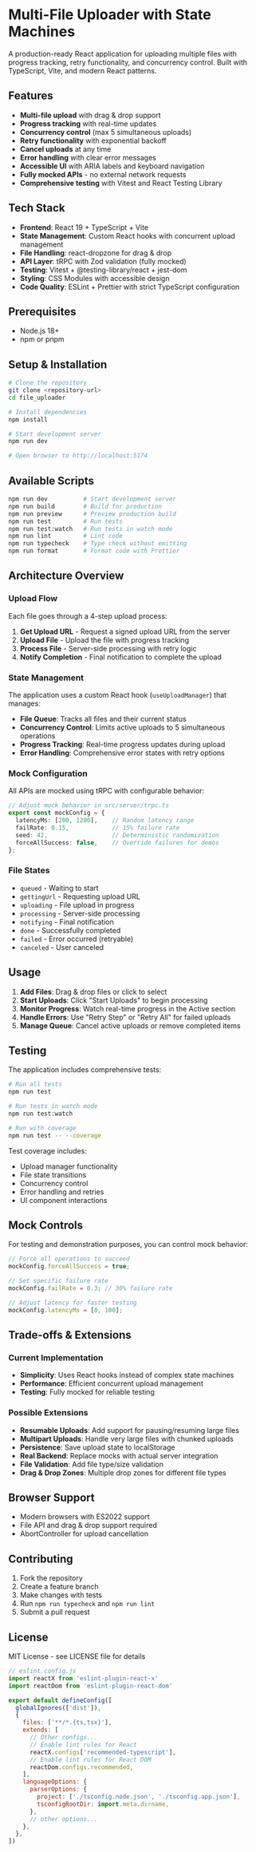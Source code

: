 # Multi-File Uploader with State Machines

A production-ready React application for uploading multiple files with progress tracking, retry functionality, and concurrency control. Built with TypeScript, Vite, and modern React patterns.

## Features

- **Multi-file upload** with drag & drop support
- **Progress tracking** with real-time updates
- **Concurrency control** (max 5 simultaneous uploads)
- **Retry functionality** with exponential backoff
- **Cancel uploads** at any time
- **Error handling** with clear error messages
- **Accessible UI** with ARIA labels and keyboard navigation
- **Fully mocked APIs** - no external network requests
- **Comprehensive testing** with Vitest and React Testing Library

## Tech Stack

- **Frontend**: React 19 + TypeScript + Vite
- **State Management**: Custom React hooks with concurrent upload management
- **File Handling**: react-dropzone for drag & drop
- **API Layer**: tRPC with Zod validation (fully mocked)
- **Testing**: Vitest + @testing-library/react + jest-dom
- **Styling**: CSS Modules with accessible design
- **Code Quality**: ESLint + Prettier with strict TypeScript configuration

## Prerequisites

- Node.js 18+
- npm or pnpm

## Setup & Installation

```bash
# Clone the repository
git clone <repository-url>
cd file_uploader

# Install dependencies
npm install

# Start development server
npm run dev

# Open browser to http://localhost:5174
```

## Available Scripts

```bash
npm run dev          # Start development server
npm run build        # Build for production
npm run preview      # Preview production build
npm run test         # Run tests
npm run test:watch   # Run tests in watch mode
npm run lint         # Lint code
npm run typecheck    # Type check without emitting
npm run format       # Format code with Prettier
```

## Architecture Overview

### Upload Flow

Each file goes through a 4-step upload process:

1. **Get Upload URL** - Request a signed upload URL from the server
2. **Upload File** - Upload the file with progress tracking
3. **Process File** - Server-side processing with retry logic
4. **Notify Completion** - Final notification to complete the upload

### State Management

The application uses a custom React hook (`useUploadManager`) that manages:

- **File Queue**: Tracks all files and their current status
- **Concurrency Control**: Limits active uploads to 5 simultaneous operations
- **Progress Tracking**: Real-time progress updates during upload
- **Error Handling**: Comprehensive error states with retry options

### Mock Configuration

All APIs are mocked using tRPC with configurable behavior:

```typescript
// Adjust mock behavior in src/server/trpc.ts
export const mockConfig = {
  latencyMs: [200, 1200],    // Random latency range
  failRate: 0.15,            // 15% failure rate
  seed: 42,                  // Deterministic randomization
  forceAllSuccess: false,    // Override failures for demos
};
```

### File States

- `queued` - Waiting to start
- `gettingUrl` - Requesting upload URL
- `uploading` - File upload in progress
- `processing` - Server-side processing
- `notifying` - Final notification
- `done` - Successfully completed
- `failed` - Error occurred (retryable)
- `canceled` - User canceled

## Usage

1. **Add Files**: Drag & drop files or click to select
2. **Start Uploads**: Click "Start Uploads" to begin processing
3. **Monitor Progress**: Watch real-time progress in the Active section
4. **Handle Errors**: Use "Retry Step" or "Retry All" for failed uploads
5. **Manage Queue**: Cancel active uploads or remove completed items

## Testing

The application includes comprehensive tests:

```bash
# Run all tests
npm run test

# Run tests in watch mode
npm run test:watch

# Run with coverage
npm run test -- --coverage
```

Test coverage includes:
- Upload manager functionality
- File state transitions
- Concurrency control
- Error handling and retries
- UI component interactions

## Mock Controls

For testing and demonstration purposes, you can control mock behavior:

```typescript
// Force all operations to succeed
mockConfig.forceAllSuccess = true;

// Set specific failure rate
mockConfig.failRate = 0.3; // 30% failure rate

// Adjust latency for faster testing
mockConfig.latencyMs = [0, 100];
```

## Trade-offs & Extensions

### Current Implementation
- **Simplicity**: Uses React hooks instead of complex state machines
- **Performance**: Efficient concurrent upload management
- **Testing**: Fully mocked for reliable testing

### Possible Extensions
- **Resumable Uploads**: Add support for pausing/resuming large files
- **Multipart Uploads**: Handle very large files with chunked uploads
- **Persistence**: Save upload state to localStorage
- **Real Backend**: Replace mocks with actual server integration
- **File Validation**: Add file type/size validation
- **Drag & Drop Zones**: Multiple drop zones for different file types

## Browser Support

- Modern browsers with ES2022 support
- File API and drag & drop support required
- AbortController for upload cancellation

## Contributing

1. Fork the repository
2. Create a feature branch
3. Make changes with tests
4. Run `npm run typecheck` and `npm run lint`
5. Submit a pull request

## License

MIT License - see LICENSE file for details

```js
// eslint.config.js
import reactX from 'eslint-plugin-react-x'
import reactDom from 'eslint-plugin-react-dom'

export default defineConfig([
  globalIgnores(['dist']),
  {
    files: ['**/*.{ts,tsx}'],
    extends: [
      // Other configs...
      // Enable lint rules for React
      reactX.configs['recommended-typescript'],
      // Enable lint rules for React DOM
      reactDom.configs.recommended,
    ],
    languageOptions: {
      parserOptions: {
        project: ['./tsconfig.node.json', './tsconfig.app.json'],
        tsconfigRootDir: import.meta.dirname,
      },
      // other options...
    },
  },
])
```
